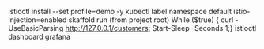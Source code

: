 istioctl install --set profile=demo -y
kubectl label namespace default istio-injection=enabled
skaffold run (from project root)
While ($true) { curl -UseBasicParsing http://127.0.0.1/customers; Start-Sleep -Seconds 1;}
istioctl dashboard grafana